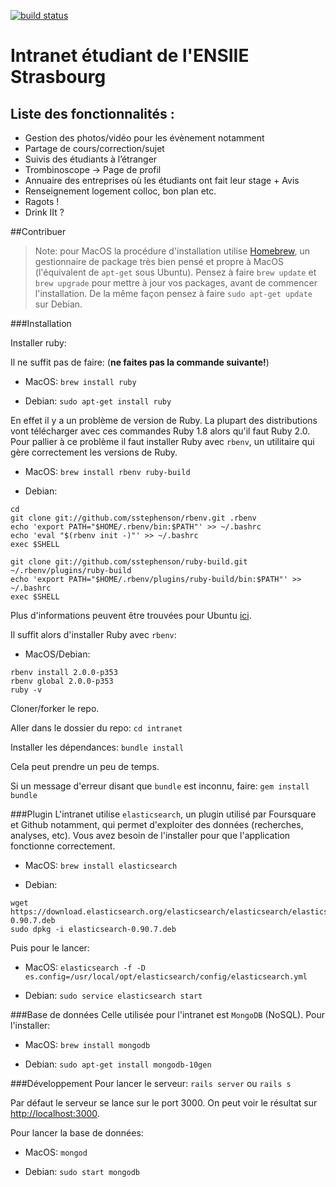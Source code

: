 [![build status](https://api.travis-ci.org/ares-ensiie/intranet.png)](https://travis-ci.org/ares-ensiie/intranet)

# Intranet étudiant de l'ENSIIE Strasbourg

## Liste des fonctionnalités :
- Gestion des photos/vidéo pour les évènement notamment
- Partage de cours/correction/sujet
- Suivis des étudiants à l’étranger
- Trombinoscope → Page de profil
- Annuaire des entreprises où les étudiants ont fait leur stage + Avis
- Renseignement logement colloc, bon plan etc.
- Ragots !
- Drink IIt ?

##Contribuer

> Note: pour MacOS la procédure d'installation utilise [Homebrew](http://brew.sh/), un gestionnaire de package très bien pensé et propre à MacOS (l'équivalent de `apt-get` sous Ubuntu). Pensez à faire `brew update` et `brew upgrade` pour mettre à jour vos packages, avant de commencer l'installation. 
De la même façon pensez à faire `sudo apt-get update` sur Debian.



###Installation

Installer ruby:

Il ne suffit pas de faire: (**ne faites pas la commande suivante!**)

- MacOS: 
`brew install ruby`
	
- Debian: 
`sudo apt-get install ruby`

En effet il y a un problème de version de Ruby. La plupart des distributions vont télécharger avec ces commandes Ruby 1.8 alors qu'il faut Ruby 2.0.
Pour pallier à ce problème il faut installer Ruby avec `rbenv`, un utilitaire qui gère correctement les versions de Ruby.

- MacOS:
`brew install rbenv ruby-build` 

- Debian:

```shell 
cd
git clone git://github.com/sstephenson/rbenv.git .rbenv
echo 'export PATH="$HOME/.rbenv/bin:$PATH"' >> ~/.bashrc
echo 'eval "$(rbenv init -)"' >> ~/.bashrc
exec $SHELL

git clone git://github.com/sstephenson/ruby-build.git ~/.rbenv/plugins/ruby-build
echo 'export PATH="$HOME/.rbenv/plugins/ruby-build/bin:$PATH"' >> ~/.bashrc
exec $SHELL
```
Plus d'informations peuvent être trouvées pour Ubuntu [ici](http://gorails.com/setup/ubuntu/13.10).

Il suffit alors d'installer Ruby avec `rbenv`:

- MacOS/Debian:

```shell
rbenv install 2.0.0-p353
rbenv global 2.0.0-p353
ruby -v
```
				
Cloner/forker le repo.
	

Aller dans le dossier du repo: 
`cd intranet`

Installer les dépendances:
`bundle install`
	
Cela peut prendre un peu de temps.
	
Si un message d'erreur disant que `bundle` est inconnu, faire: 
`gem install bundle`

###Plugin
L'intranet utilise `elasticsearch`, un plugin utilisé par Foursquare et Github notamment, qui permet d'exploiter des données (recherches, analyses, etc). Vous avez besoin de l'installer pour que l'application fonctionne correctement.

- MacOS:
`brew install elasticsearch`

- Debian:

```shell
wget https://download.elasticsearch.org/elasticsearch/elasticsearch/elasticsearch-0.90.7.deb
sudo dpkg -i elasticsearch-0.90.7.deb
```

Puis pour le lancer:

- MacOS: 
`elasticsearch -f -D es.config=/usr/local/opt/elasticsearch/config/elasticsearch.yml`

- Debian:
`sudo service elasticsearch start`

###Base de données
Celle utilisée pour l'intranet est `MongoDB` (NoSQL).
Pour l'installer:

- MacOS: 
`brew install mongodb`

- Debian:
`sudo apt-get install mongodb-10gen`

###Développement
Pour lancer le serveur: 
`rails server`
ou 
`rails s`
	
Par défaut le serveur se lance sur le port 3000. On peut voir le résultat sur [http://localhost:3000](http://localhost:3000]).

Pour lancer la base de données:
		
- MacOS: 
`mongod`

- Debian:
`sudo start mongodb`